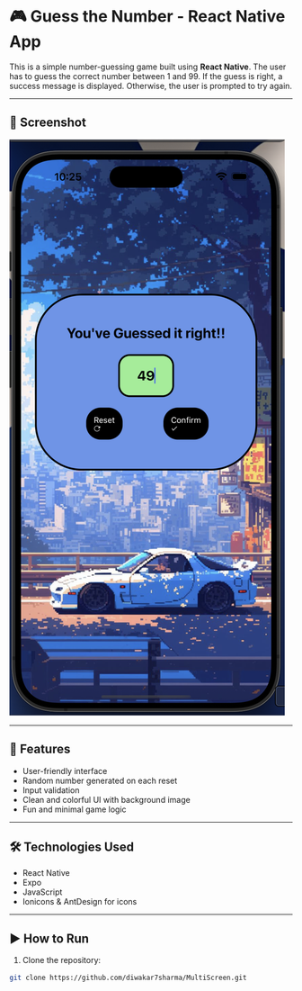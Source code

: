 # 🎮 Guess the Number - React Native App

This is a simple number-guessing game built using **React Native**. The user has to guess the correct number between 1 and 99. If the guess is right, a success message is displayed. Otherwise, the user is prompted to try again.

---

## 📱 Screenshot

![App Preview](./assets/GuessingGame.png)

---

## 🚀 Features

- User-friendly interface
- Random number generated on each reset
- Input validation
- Clean and colorful UI with background image
- Fun and minimal game logic

---

## 🛠️ Technologies Used

- React Native
- Expo
- JavaScript
- Ionicons & AntDesign for icons

---

## ▶️ How to Run

1. Clone the repository:

```bash
git clone https://github.com/diwakar7sharma/MultiScreen.git
